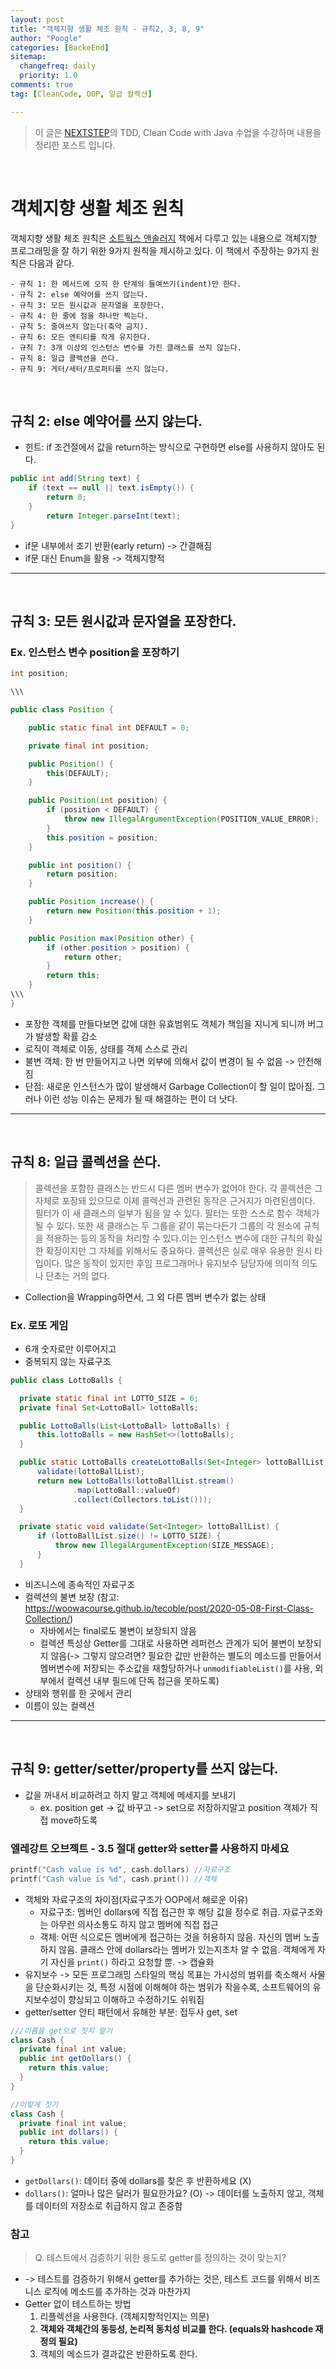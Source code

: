 ```yaml
---
layout: post
title: "객체지향 생활 체조 원칙 - 규칙2, 3, 8, 9"
author: "Poogle"
categories: [BackeEnd]
sitemap:
  changefreq: daily
  priority: 1.0
comments: true
tag: [CleanCode, OOP, 일급 컬렉션]

---
```


> 이 글은 [NEXTSTEP](https://edu.nextstep.camp/)의 TDD, Clean Code with Java 수업을 수강하며 내용을 정리한 포스트 입니다.

<br>

# 객체지향 생활 체조 원칙

객체지향 생활 체조 원칙은 [소트웍스 앤솔러지](http://wikibook.co.kr/thoughtworks-anthology/) 책에서 다루고 있는 내용으로 객체지향 프로그래밍을 잘 하기 위한 9가지 원칙을 제시하고 있다. 이 책에서 주장하는 9가지 원칙은 다음과 같다.

```
- 규칙 1: 한 메서드에 오직 한 단계의 들여쓰기(indent)만 한다.
- 규칙 2: else 예약어를 쓰지 않는다.
- 규칙 3: 모든 원시값과 문자열을 포장한다.
- 규칙 4: 한 줄에 점을 하나만 찍는다.
- 규칙 5: 줄여쓰지 않는다(축약 금지).
- 규칙 6: 모든 엔티티를 작게 유지한다.
- 규칙 7: 3개 이상의 인스턴스 변수를 가진 클래스를 쓰지 않는다.
- 규칙 8: 일급 콜렉션을 쓴다.
- 규칙 9: 게터/세터/프로퍼티를 쓰지 않는다.
```

<br>

## 규칙 2: else 예약어를 쓰지 않는다.
- 힌트: if 조건절에서 값을 return하는 방식으로 구현하면 else를 사용하지 않아도 된다.

```java
public int add(String text) {
    if (text == null || text.isEmpty()) {
        return 0;
    }
		return Integer.parseInt(text);
}
```
* if문 내부에서 조기 반환(early return) -> 간결해짐
* if문 대신 Enum을 활용 -> 객체지향적

---
<br>

## 규칙 3: 모든 원시값과 문자열을 포장한다.
### Ex. 인스턴스 변수 position을 포장하기
```java
int position;

\\\

public class Position {

    public static final int DEFAULT = 0;

    private final int position;

    public Position() {
        this(DEFAULT);
    }

    public Position(int position) {
        if (position < DEFAULT) {
            throw new IllegalArgumentException(POSITION_VALUE_ERROR);
        }
        this.position = position;
    }

    public int position() {
        return position;
    }

    public Position increase() {
        return new Position(this.position + 1);
    }

    public Position max(Position other) {
        if (other.position > position) {
            return other;
        }
        return this;
    }
\\\
}
```
* 포장한 객체를 만들다보면 값에 대한 유효범위도 객체가 책임을 지니게 되니까 버그가 발생할 확률 감소
* 로직이 객체로 이동, 상태를 객체 스스로 관리
* 불변 객체: 한 번 만들어지고 나면 외부에 의해서 값이 변경이 될 수 없음 -> 안전해짐
* 단점: 새로운 인스턴스가 많이 발생해서 Garbage Collection이 할 일이 많아짐. 그러나 이런 성능 이슈는 문제가 될 때 해결하는 편이 더 낫다.

---
<br>

## 규칙 8: 일급 콜렉션을 쓴다.
> 콜렉션을 포함한 클래스는 반드시 다른 멤버 변수가 없어야 한다. 각 콜렉션은 그 자체로 포장돼 있으므로 이제 콜렉션과 관련된 동작은 근거지가 마련된셈이다. 필터가 이 새 클래스의 일부가 됨을 알 수 있다. 필터는 또한 스스로 함수 객체가 될 수 있다. 또한 새 클래스는 두 그룹을 같이 묶는다든가 그룹의 각 원소에 규칙을 적용하는 등의 동작을 처리할 수 있다.이는 인스턴스 변수에 대한 규칙의 확실한 확장이지만 그 자체를 위해서도 중요하다. 콜렉션은 실로 매우 유용한 원시 타입이다.
많은 동작이 있지만 후임 프로그래머나 유지보수 담당자에 의미적 의도나 단초는 거의 없다. 

* Collection을 Wrapping하면서, 그 외 다른 멤버 변수가 없는 상태

### Ex. 로또 게임
* 6개 숫자로만 이루어지고
* 중복되지 않는 자료구조
```java
public class LottoBalls {

  private static final int LOTTO_SIZE = 6;
  private final Set<LottoBall> lottoBalls;

  public LottoBalls(List<LottoBall> lottoBalls) {
      this.lottoBalls = new HashSet<>(lottoBalls);
  }

  public static LottoBalls createLottoBalls(Set<Integer> lottoBallList) {
      validate(lottoBallList);
      return new LottoBalls(lottoBallList.stream()
              .map(LottoBall::valueOf)
              .collect(Collectors.toList()));
  }

  private static void validate(Set<Integer> lottoBallList) {
      if (lottoBallList.size() != LOTTO_SIZE) {
          throw new IllegalArgumentException(SIZE_MESSAGE);
      }
  }
```
  * 비즈니스에 종속적인 자료구조
  * 컬렉션의 불변 보장 (참고: https://woowacourse.github.io/tecoble/post/2020-05-08-First-Class-Collection/)
    * 자바에서는 final로도 불변이 보장되지 않음
    * 컬렉션 특성상 Getter를 그대로 사용하면 레퍼런스 관계가 되어 불변이 보장되지 않음(-> 그렇지 않으려면? 필요한 값만 반환하는 별도의 메소드를 만들어서 멤버변수에 저장되는 주소값을 재할당하거나 `unmodifiableList()`를 사용, 외부에서 컬렉션 내부 필드에 단독 접근을 못하도록)
  * 상태와 행위를 한 곳에서 관리
  * 이름이 있는 컬렉션

---
<br>

## 규칙 9: getter/setter/property를 쓰지 않는다.
* 값을 꺼내서 비교하려고 하지 말고 객체에 메세지를 보내기
  * ex. position get -> 값 바꾸고 -> set으로 저장하지말고
position 객체가 직접 move하도록

### 엘레강트 오브젝트 - 3.5 절대 getter와 setter를 사용하지 마세요
```c++
printf("Cash value is %d", cash.dollars) //자료구조
printf("Cash value is %d", cash.print()) //객체
```
* 객체와 자료구조의 차이점(자료구조가 OOP에서 해로운 이유)
  * 자료구조: 멤버인 dollars에 직접 접근한 후 해당 값을 정수로 취급. 자료구조와는 아무런 의사소통도 하지 않고 멤버에 직접 접근
  * 객체: 어떤 식으로든 멤버에게 접근하는 것을 허용하지 않음. 자신의 멤버 노출하지 않음. 클래스 안에 dollars라는 멤버가 있는지조차 알 수 없음. 객체에게 자기 자신을 `print()` 하라고 요청할 뿐. -> 캡슐화
* 유지보수 -> 모든 프로그래밍 스타일의 핵심 목표는 가시성의 범위를 축소해서 사물을 단순화시키는 것, 특정 시점에 이해해야 하는 범위가 작을수록, 소프트웨어의 유지보수성이 향상되고 이해하고 수정하기도 쉬워짐
* getter/setter 안티 패턴에서 유해한 부분: 접두사 get, set
```java
///이름을 get으로 짓지 말기
class Cash {
  private final int value;
  public int getDollars() {
    return this.value;
  }
}

//이렇게 짓기
class Cash {
  private final int value;
  public int dollars() {
    return this.value;
  }
}
```
* `getDollars()`: 데이터 중에 dollars를 찾은 후 반환하세요 (X)
* `dollars()`: 얼마나 많은 달러가 필요한가요? (O) -> 데이터를 노출하지 않고, 객체를 데이터의 저장소로 취급하지 않고 존중함
### 참고
> Q. 테스트에서 검증하기 위한 용도로 getter를 정의하는 것이 맞는지?
* -> 테스트를 검증하기 위해서 getter를 추가하는 것은, 테스트 코드를 위해서 비즈니스 로직에 메소드를 추가하는 것과 마찬가지
* Getter 없이 테스트하는 방법
  1. 리플렉션을 사용한다. (객체지향적인지는 의문)
  2. **객체와 객체간의 동등성, 논리적 동치성 비교를 한다. (equals와 hashcode 재정의 필요)**
  3. 객체의 메소드가 결과값은 반환하도록 한다.
